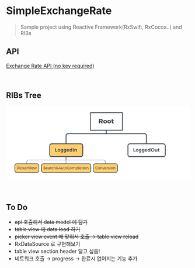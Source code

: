 # SimpleExchangeRate

> Sample project using Reactive Framework(RxSwift, RxCocoa..) and RIBs



## API

[Exchange Rate API (no key required)](https://www.exchangerate-api.com/docs/documentation)

&nbsp;

## RIBs Tree 

![](./resource/RIBs_tree.png)

&nbsp;

## To Do

- <s>api 호출해서 data model 에 담기</s>
- <s>table view 에 data load 하기</s>
- <s>picker view event 에 맞춰서 호출 → table view reload</s>
- RxDataSource 로 구현해보기
- table view section header 달고 싶음!
- 네트워크 호출 → progress → 완료시 없어지는 기능 추가